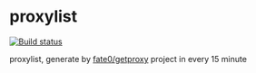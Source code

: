# proxylist


[![Build status](https://github.com/sandianyue/proxylist/actions/workflows/main.yml/badge.svg)](https://github.com/sandianyue/proxylist/actions/workflows/main.yml)


proxylist, generate by [fate0/getproxy](https://github.com/fate0/getproxy) project in every 15 minute
